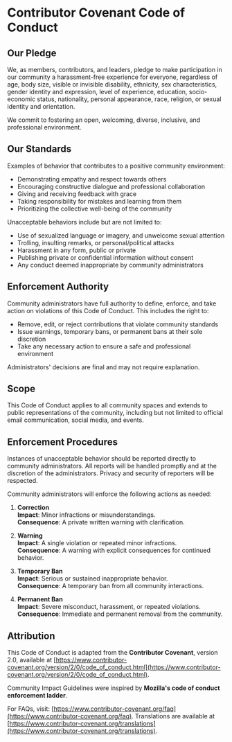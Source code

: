 # Contributor Covenant Code of Conduct

## Our Pledge

We, as members, contributors, and leaders, pledge to make participation in our community a harassment-free experience for everyone, regardless of age, body size, visible or invisible disability, ethnicity, sex characteristics, gender identity and expression, level of experience, education, socio-economic status, nationality, personal appearance, race, religion, or sexual identity and orientation.

We commit to fostering an open, welcoming, diverse, inclusive, and professional environment.

## Our Standards

Examples of behavior that contributes to a positive community environment:

- Demonstrating empathy and respect towards others
- Encouraging constructive dialogue and professional collaboration
- Giving and receiving feedback with grace
- Taking responsibility for mistakes and learning from them
- Prioritizing the collective well-being of the community

Unacceptable behaviors include but are not limited to:

- Use of sexualized language or imagery, and unwelcome sexual attention
- Trolling, insulting remarks, or personal/political attacks
- Harassment in any form, public or private
- Publishing private or confidential information without consent
- Any conduct deemed inappropriate by community administrators

## Enforcement Authority

Community administrators have full authority to define, enforce, and take action on violations of this Code of Conduct. This includes the right to:

- Remove, edit, or reject contributions that violate community standards
- Issue warnings, temporary bans, or permanent bans at their sole discretion
- Take any necessary action to ensure a safe and professional environment

Administrators' decisions are final and may not require explanation.

## Scope

This Code of Conduct applies to all community spaces and extends to public representations of the community, including but not limited to official email communication, social media, and events.

## Enforcement Procedures

Instances of unacceptable behavior should be reported directly to community administrators. All reports will be handled promptly and at the discretion of the administrators. Privacy and security of reporters will be respected.

Community administrators will enforce the following actions as needed:

1. **Correction**  
   **Impact**: Minor infractions or misunderstandings.  
   **Consequence**: A private written warning with clarification.

2. **Warning**  
   **Impact**: A single violation or repeated minor infractions.  
   **Consequence**: A warning with explicit consequences for continued behavior.

3. **Temporary Ban**  
   **Impact**: Serious or sustained inappropriate behavior.  
   **Consequence**: A temporary ban from all community interactions.

4. **Permanent Ban**  
   **Impact**: Severe misconduct, harassment, or repeated violations.  
   **Consequence**: Immediate and permanent removal from the community.

## Attribution

This Code of Conduct is adapted from the **Contributor Covenant**, version 2.0, available at [https://www.contributor-covenant.org/version/2/0/code_of_conduct.html](https://www.contributor-covenant.org/version/2/0/code_of_conduct.html).

Community Impact Guidelines were inspired by **Mozilla's code of conduct enforcement ladder**.

For FAQs, visit: [https://www.contributor-covenant.org/faq](https://www.contributor-covenant.org/faq). Translations are available at [https://www.contributor-covenant.org/translations](https://www.contributor-covenant.org/translations).
